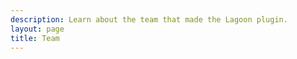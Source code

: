 ```yaml
---
description: Learn about the team that made the Lagoon plugin.
layout: page
title: Team
---
```


<VPLTeamPage>
  <VPLTeamPageTitle>
    <template #title>
      Team
    </template>
    <template #lead>
      We are the people who brought Lagoon to Lando.
    </template>
  </VPLTeamPageTitle>
  <VPLTeamMembers :members="members" size="small"/>
</VPLTeamPage>

<script setup>
import {VPLTeamPage, VPLTeamPageTitle, VPLTeamMembers} from '@lando/vitepress-theme-default-plus'
import {useTeam} from '@lando/vitepress-theme-default-plus';

const members = useTeam();

</script>